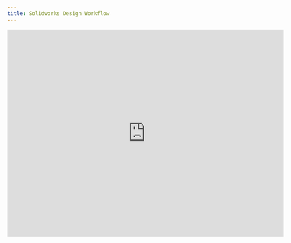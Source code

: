 ```yaml
---
title: Solidworks Design Workflow
---
```


<iframe width="640" height="480" src="https://www.youtube.com/embed/fqtUoCcbiJk?rel=0&amp;showinfo=0" frameborder="0" allowfullscreen></iframe>